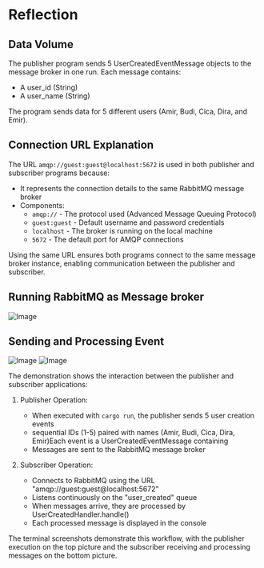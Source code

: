 # Reflection

## Data Volume
The publisher program sends 5 UserCreatedEventMessage objects to the message broker in one run. Each message contains:
- A user_id (String)
- A user_name (String)

The program sends data for 5 different users (Amir, Budi, Cica, Dira, and Emir).

## Connection URL Explanation
The URL `amqp://guest:guest@localhost:5672` is used in both publisher and subscriber programs because:
- It represents the connection details to the same RabbitMQ message broker
- Components:
  - `amqp://` - The protocol used (Advanced Message Queuing Protocol)
  - `guest:guest` - Default username and password credentials
  - `localhost` - The broker is running on the local machine
  - `5672` - The default port for AMQP connections

Using the same URL ensures both programs connect to the same message broker instance, enabling communication between the publisher and subscriber.

## Running RabbitMQ as Message broker

![Image](https://github.com/user-attachments/assets/46e969af-9d3c-46bc-bfe5-4c859cf42961)

## Sending and Processing Event

![Image](https://github.com/user-attachments/assets/63204fe2-5d19-47bf-8fbe-82ea6415b00b)
![Image](https://github.com/user-attachments/assets/b84ad69d-7d4d-428c-807a-fd16b45094d1)

The demonstration shows the interaction between the publisher and subscriber applications:

1. Publisher Operation:
   - When executed with `cargo run`, the publisher sends 5 user creation events
   -  sequential IDs (1-5) paired with names (Amir, Budi, Cica, Dira, Emir)Each event is a UserCreatedEventMessage containing
   - Messages are sent to the RabbitMQ message broker

2. Subscriber Operation:
   - Connects to RabbitMQ using the URL "amqp://guest:guest@localhost:5672"
   - Listens continuously on the "user_created" queue
   - When messages arrive, they are processed by UserCreatedHandler.handle()
   - Each processed message is displayed in the console

The terminal screenshots demonstrate this workflow, with the publisher execution on the top picture and the subscriber receiving and processing messages on the bottom picture.